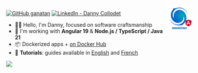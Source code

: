 <img src="./ui/ganatan-about-github.png" align="right" width="70" height="70" alt="logo ganatan">

[![GitHub ganatan](https://img.shields.io/github/followers/ganatan?label=Follow&style=social)](https://github.com/ganatan)
[![LinkedIn - Danny Collodet](https://img.shields.io/badge/LinkedIn-Danny-blue?style=social&logo=linkedin)](https://www.linkedin.com/in/dannyganatan)

- 🧑‍💻 Hello, I'm Danny, focused on software craftsmanship
- 🔧  I'm working with **Angular 19** & **Node.js / TypeScript / Java 21** 
- 📦 Dockerized apps + [on Docker Hub](https://hub.docker.com/u/ganatan) 
- 🧭 **Tutorials**: guides available in [English](https://www.ganatan.com/en/tutorials) and [French](https://www.ganatan.com/tutorials)


![](http://github-profile-summary-cards.vercel.app/api/cards/profile-details?username=ganatan&theme=transparent)

